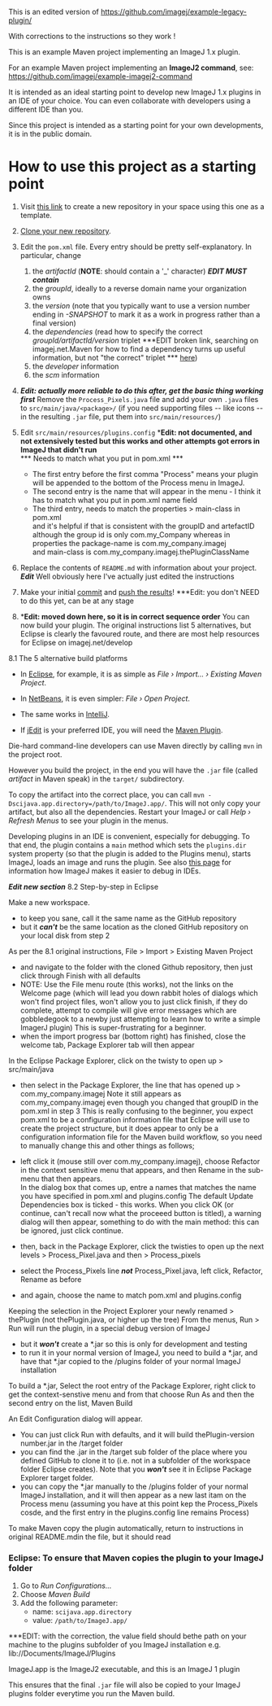 This is an edited version of https://github.com/imagej/example-legacy-plugin/

With corrections to the instructions so they work !


This is an example Maven project implementing an ImageJ 1.x plugin.

For an example Maven project implementing an **ImageJ2 command**, see:
    https://github.com/imagej/example-imagej2-command

It is intended as an ideal starting point to develop new ImageJ 1.x plugins
in an IDE of your choice. You can even collaborate with developers using a
different IDE than you.

Since this project is intended as a starting point for your own
developments, it is in the public domain.

How to use this project as a starting point
===========================================

1. Visit [this link](https://github.com/imagej/example-legacy-plugin/generate)
   to create a new repository in your space using this one as a template.

2. [Clone your new repository](https://help.github.com/en/articles/cloning-a-repository).

3. Edit the `pom.xml` file. Every entry should be pretty self-explanatory.
   In particular, change
    1. the *artifactId* (**NOTE**: should contain a '_' character)  ***EDIT MUST contain***
    2. the *groupId*, ideally to a reverse domain name your organization owns
    3. the *version* (note that you typically want to use a version number
       ending in *-SNAPSHOT* to mark it as a work in progress rather than a
       final version)
    4. the *dependencies* (read how to specify the correct
       *groupId/artifactId/version* triplet
       ***EDIT broken link, searching on imagej.net.Maven for how to find a dependency turns up useful information, but not "the correct" triplet ***
       [here](https://imagej.net/Maven#How_to_find_a_dependency.27s_groupId.2FartifactId.2Fversion_.28GAV.29.3F))
    5. the *developer* information
    6. the *scm* information

4. ***Edit: actually more reliable to do this after, get the basic thing working first***
  Remove the `Process_Pixels.java` file and add your own `.java` files
   to `src/main/java/<package>/` (if you need supporting files -- like icons
   -- in the resulting `.jar` file, put them into `src/main/resources/`)

5. Edit `src/main/resources/plugins.config`
   ***Edit: not documented, and not extensively tested but this works and other attempts got errors in ImageJ that didn't run**  
   ***      Needs to match what you put in pom.xml  ***  
   - The first entry before the first comma "Process" means your plugin will be appended to the bottom of the Process menu in ImageJ.  
   - The second entry is the name that will appear in the menu - I think it has to match what you put in pom.xml name field
   - The third entry, needs to match the properties > main-class  in pom.xml  
            and it's helpful if that is consistent with the groupID and artefactID  
            although the group id is only com.my_Company whereas in properties the package-name is com.my_company.imagej  
            and main-class is com.my_company.imagej.thePluginClassName

6. Replace the contents of `README.md` with information about your project.
   ***Edit*** Well obviously here I've actually just edited the instructions

7. Make your initial
   [commit](https://help.github.com/en/desktop/contributing-to-projects/committing-and-reviewing-changes-to-your-project) and
   [push the results](https://help.github.com/en/articles/pushing-commits-to-a-remote-repository)!
   ***Edit: you don't NEED to do this yet, can be at any stage

8. ***Edit: moved down here, so it is in correct sequence order**
   You can now build your plugin.  The original instructions list 5 alternatives, but Eclipse is clearly the favoured route, and there are most help resources for Eclipse on imagej.net/develop

8.1 The 5 alternative build platforms

* In [Eclipse](http://eclipse.org), for example, it is as simple as
  _File &#8250; Import... &#8250; Existing Maven Project_.

* In [NetBeans](http://netbeans.org), it is even simpler:
  _File &#8250; Open Project_.

* The same works in [IntelliJ](http://jetbrains.net).

* If [jEdit](http://jedit.org) is your preferred IDE, you will need the
  [Maven Plugin](http://plugins.jedit.org/plugins/?MavenPlugin).

Die-hard command-line developers can use Maven directly by calling `mvn`
in the project root.

However you build the project, in the end you will have the `.jar` file
(called *artifact* in Maven speak) in the `target/` subdirectory.

To copy the artifact into the correct place, you can call
`mvn -Dscijava.app.directory=/path/to/ImageJ.app/`.
This will not only copy your artifact, but also all the dependencies. Restart
your ImageJ or call *Help &#8250; Refresh Menus* to see your plugin in the menus.

Developing plugins in an IDE is convenient, especially for debugging. To
that end, the plugin contains a `main` method which sets the `plugins.dir`
system property (so that the plugin is added to the Plugins menu), starts
ImageJ, loads an image and runs the plugin. See also
[this page](https://imagej.net/Debugging#Debugging_plugins_in_an_IDE_.28Netbeans.2C_IntelliJ.2C_Eclipse.2C_etc.29)
for information how ImageJ makes it easier to debug in IDEs.

***Edit new section***
8.2 Step-by-step in Eclipse

Make a new workspace.
  - to keep you sane, call it the same name as the GitHub repository
  - but it ***can't*** be the same location as the cloned GitHub repository on your local disk from step 2

As per the 8.1 original instructions, File > Import > Existing Maven Project
  - and navigate to the folder with the cloned Github repository, then just click through Finish
    with all defaults
  - NOTE: Use the File menu route (this works), not the links on the Welcome page (which will lead you down rabbit holes 
    of dialogs which won't find project files, won't allow you to just click finish, if they do complete,
    attempt to compile will give error messages which are gobbledegook to a newby just attempting to learn
    how to write a simple ImagerJ plugin)  This is super-frustrating for a beginner.
  - when the import progress bar (bottom right) has finished, close the welcome tab, Package Explorer tab will then appear
  
In the Eclipse Package Explorer, click on the twisty to open up > src/main/java
  - then select in the Package Explorer, the line that has opened up > com.my_company.imagej
    Note it still appears as com.my_company.imagej even though you changed that groupID in the pom.xml in step 3
    This is really confusing to the beginner, you expect pom.xml to be a configuration information file that Eclipse 
    will use to create the project structure, but it does appear to only be a configuration information file for
    the Maven build workflow, so you need to manually change this and other things as follows;
  - left click it (mouse still over com.my_company.imagej), choose Refactor in the context sensitive menu that appears,
    and then Rename in the sub-menu that then appears.  
    In the dialog box that comes up, entre a names that matches the name you have specified in pom.xml and plugins.config
    The default Update Dependencies box is ticked - this works.
    When you click OK (or continue, can't recall now what the proceeed button is titled),
    a warning dialog will then appear, something to do with the main method:
    this can be ignored, just click continue.
    
  - then, back in the Package Explorer, click the twisties to open up the next levels  > Process_Pixel.java and then > Process_pixels
  - select the Process_Pixels line ***not*** Process_Pixel.java, left click, Refactor, Rename as before
  - and again, choose the name to match pom.xml and plugins.config
  
  
Keeping the selection in the Project Explorer your newly renamed > thePlugin (not thePlugin.java, or higher up the tree)
From the menus, Run > Run will run the plugin, in a special debug version of ImageJ
  - but it ***won't*** create a *.jar so this is only for development and testing
  - to run it in your normal version of ImageJ, you need to build a *.jar,
    and have that *.jar copied to the /plugins folder of your normal ImageJ installation
  
To build a *.jar, Select the root entry of the Package Explorer, right click to get the context-senstive menu
and from that choose Run As and then the second entry on the list, Maven Build

An Edit Configuration dialog will appear.
  - You can just click Run with defaults, and it will build thePlugin-version number.jar in the /target folder
  - you can find the .jar in the /target sub folder of the place where you defined GitHub to clone it to
    (i.e. not in a subfolder of the workspace folder Eclipse creates).  Note that you ***won't*** see it in
    Eclipse Package Explorer target folder.
  - you can copy the *.jar manually to the /plugins folder of your normal ImageJ installation,
    and it will then appear as a new last itam on the Process menu (assuming you have at this point kep the
    Process_Pixels cosde, and the first entry in the plugins.config line remains Process)

To make Maven copy the plugin automatically, return to instructions in original README.mdin the file, but it should read

### Eclipse: To ensure that Maven copies the plugin to your ImageJ folder

1. Go to _Run Configurations..._
2. Choose _Maven Build_
3. Add the following parameter:
    - name: `scijava.app.directory`
    - value: `/path/to/ImageJ.app/`

***EDIT: with the correction, the value field should bethe path on your machine to the plugins subfolder of you ImageJ installation
e.g. lib://Documents/ImageJ/Plugins

ImageJ.app is the ImageJ2 executable, and this is an ImageJ 1 plugin

This ensures that the final `.jar` file will also be copied to
your ImageJ plugins folder everytime you run the Maven build.
